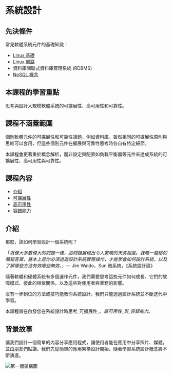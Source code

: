 # 系統設計

## 先決條件

常見軟體系統元件的基礎知識：

- [Linux 基礎](https://dictcp.github.io/school-of-sre/level101/linux_basics/intro/)
- [Linux 網路](https://dictcp.github.io/school-of-sre/level101/linux_networking/intro/)
- 資料庫關聯式資料庫管理系統 (RDBMS)
- [NoSQL 概念](https://dictcp.github.io/school-of-sre/level101/databases_nosql/intro/)

## 本課程的學習重點

思考與設計大規模軟體系統的可擴展性、高可用性和可靠性。

## 課程不涵蓋範圍

個別軟體元件的可擴展性和可靠性議題，例如資料庫。雖然相同的可擴展性原則與思維可以套用，但這些個別元件在擴展與可靠性思考時各自有特定細節。

本課程會更著重於概念解析，而非設定與配置如負載平衡器等元件來達成系統的可擴展性、高可用性與可靠性。

## 課程內容

- [介紹](https://dictcp.github.io/school-of-sre/level101/systems_design/intro/#backstory)
- [可擴展性](https://dictcp.github.io/school-of-sre/level101/systems_design/scalability/)
- [高可用性](https://dictcp.github.io/school-of-sre/level101/systems_design/availability/)
- [容錯能力](https://dictcp.github.io/school-of-sre/level101/systems_design/fault-tolerance/)

## 介紹

那麼，該如何學習設計一個系統呢？

「*就像大多數偉大的問題一樣，這問題展現出令人驚嘆的天真程度。我唯一能給的簡短答案，基本上是你必須透過設計系統實際操作，才能學會如何設計系統，以及了解哪些方法有效哪些無效。*」— Jim Waldo，Sun 微系統，《系統設計論》

隨著軟體和硬體系統有多個運作元件，我們需要思考這些元件如何成長、它們的故障模式、彼此的相依關係，以及這些對使用者與業務的影響。

沒有一步到位的方法或技巧能教你系統設計，我們只能透過設計系統並不斷迭代中學習。

本課程旨在啟發您在系統設計時思考_可擴展性_、_高可用性_與_容錯能力_。

## 背景故事

讓我們設計一個簡單的內容分享應用程式，讓使用者能在應用中分享照片、媒體，並由朋友們點讚。我們先從簡單的應用架構設計開始，隨著學習系統設計概念將不斷演進。

![第一個架構圖](images/first-architecture.jpg)
